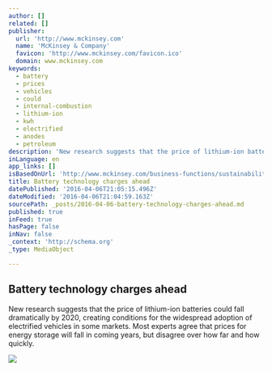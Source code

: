 ```yaml
---
author: []
related: []
publisher:
  url: 'http://www.mckinsey.com'
  name: 'McKinsey & Company'
  favicon: 'http://www.mckinsey.com/favicon.ico'
  domain: www.mckinsey.com
keywords:
  - battery
  - prices
  - vehicles
  - could
  - internal-combustion
  - lithium-ion
  - kwh
  - electrified
  - anodes
  - petroleum
description: 'New research suggests that the price of lithium-ion batteries could fall dramatically by 2020, creating conditions for the widespread adoption of electrified vehicles in some markets. Most experts agree that prices for energy storage will fall in coming years, but disagree over how far and how quickly.'
inLanguage: en
app_links: []
isBasedOnUrl: 'http://www.mckinsey.com/business-functions/sustainability-and-resource-productivity/our-insights/battery-technology-charges-ahead'
title: Battery technology charges ahead
datePublished: '2016-04-06T21:05:15.496Z'
dateModified: '2016-04-06T21:04:59.163Z'
sourcePath: _posts/2016-04-06-battery-technology-charges-ahead.md
published: true
inFeed: true
hasPage: false
inNav: false
_context: 'http://schema.org'
_type: MediaObject

---
```

<article style=""><h1>Battery technology charges ahead</h1><p>New research suggests that the price of lithium-ion batteries could fall dramatically by 2020, creating conditions for the widespread adoption of electrified vehicles in some markets. Most experts agree that prices for energy storage will fall in coming years, but disagree over how far and how quickly.</p><img src="http://www.mckinsey.com/~/media/McKinsey/Business%20Functions/Sustainability%20and%20Resource%20Productivity/Our%20Insights/Battery%20technology%20charges%20ahead/bate12_frth.ashx" /></article>